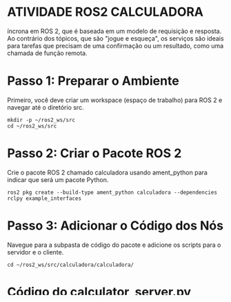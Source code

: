 # ATIVIDADE ROS2 CALCULADORA
íncrona em ROS 2, que é baseada em um modelo de requisição e resposta. Ao contrário dos tópicos, que são "jogue e esqueça", os serviços são ideais para tarefas que precisam de uma confirmação ou um resultado, como uma chamada de função remota.

# Passo 1: Preparar o Ambiente
Primeiro, você deve criar um workspace (espaço de trabalho) para ROS 2 e navegar até o diretório src.

```terminal
mkdir -p ~/ros2_ws/src
cd ~/ros2_ws/src
```

# Passo 2: Criar o Pacote ROS 2
Crie o pacote ROS 2 chamado calculadora usando ament_python para indicar que será um pacote Python.

```terminal
ros2 pkg create --build-type ament_python calculadora --dependencies rclpy example_interfaces
```

# Passo 3: Adicionar o Código dos Nós
Navegue para a subpasta de código do pacote e adicione os scripts para o servidor e o cliente.

```terminal
cd ~/ros2_ws/src/calculadora/calculadora/
```

# Código do calculator_server.py (Servidor):
Use um editor de texto de linha de comando como nano para criar o arquivo e cole o código.


```terminal
nano calculator_server.py
```

```python
import rclpy
from rclpy.node import Node
from example_interfaces.srv import AddTwoInts

def add_two_ints_callback(request, response):
    response.sum = request.a + request.b
    print(f'Requisição recebida: a={request.a}, b={request.b}')
    print(f'Resposta enviada: sum={response.sum}')
    return response

def main(args=None):
    rclpy.init(args=args)
    node = rclpy.node.Node('calculator_server')
    srv = node.create_service(AddTwoInts, 'add_two_ints', add_two_ints_callback)
    print('Serviço de soma de inteiros iniciado.')
    rclpy.spin(node)
    rclpy.shutdown()

if __name__ == '__main__':
    main()
```

# Código do calculator_client.py (Cliente):
Use o mesmo procedimento para criar o arquivo do cliente.

```terminal
nano calculator_client.py
```

```terminal
import sys
import rclpy
from rclpy.node import Node
from example_interfaces.srv import AddTwoInts

def main(args=None):
    rclpy.init(args=args)
    if len(sys.argv) != 3:
        print('Uso: ros2 run calculadora calculator_client <arg1> <arg2>')
        return
    
    node = Node('calculator_client')
    cli = node.create_client(AddTwoInts, 'add_two_ints')
    
    while not cli.wait_for_service(timeout_sec=1.0):
        node.get_logger().info('Serviço não disponível, esperando...')
        
    req = AddTwoInts.Request()
    req.a = int(sys.argv[1])
    req.b = int(sys.argv[2])
    
    future = cli.call_async(req)
    
    rclpy.spin_until_future_complete(node, future)
    
    try:
        response = future.result()
        node.get_logger().info(f'Resultado da soma: {response.sum}')
    except Exception as e:
        node.get_logger().error(f'Falha na chamada do serviço: {e}')
    
    node.destroy_node()
    rclpy.shutdown()

if __name__ == '__main__':
    main()
```

# Passo 4: Configurar o setup.py
Volte para a pasta raiz do pacote para editar o arquivo 
setup.py e adicionar os executáveis dos seus nós.

```terminal
cd ~/ros2_ws/src/calculadora/
```

```terminal
nano setup.py
```

```python
from setuptools import find_packages, setup
import os
from glob import glob

package_name = 'calculadora'

setup(
    name=package_name,
    version='0.0.0',
    packages=find_packages(exclude=['test']),
    data_files=[
        ('share/ament_index/resource_index/packages',
            ['resource/' + package_name]),
        ('share/' + package_name, ['package.xml']),
        (os.path.join('share', package_name, 'launch'), glob(os.path.join('launch', '*launch.[pxy][y]'))),
    ],
    install_requires=['setuptools'],
    zip_safe=True,
    maintainer='guilherme-enrique',
    maintainer_email='guilherme-enrique@todo.todo',
    description='Pacote para a Atividade 2 (Serviços e Clientes)',
    license='TODO: License declaration',
    tests_require=['pytest'],
    entry_points={
        'console_scripts': [
            'calculator_server = calculadora.calculator_server:main',
            'calculator_client = calculadora.calculator_client:main',
        ],
    },
)
```
# Passo 5: Compilar e Executar
Volte para a raiz do seu workspace e use o colcon build para compilar o pacote.

```terminal
cd ~/ros2_ws/
colcon build --packages-select calculadora
```

# Passo 6: Executar os Nós
Abra terminais separados para executar o servidor e o cliente. Lembre-se de sempre carregar o ambiente ROS 2 em cada novo terminal.
Terminal 1: Execute o Servidor

```terminal
source install/setup.bash
ros2 run calculadora calculator_server
```

Terminal 2: Execute o Cliente
```terminal
source install/setup.bash
ros2 run calculadora calculator_client 5 3
```

Você verá a comunicação em tempo real, com o cliente enviando uma requisição e o servidor retornando a resposta com o resultado da soma.
